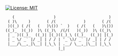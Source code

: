 [![License: MIT](https://img.shields.io/badge/License-MIT-yellow.svg)](https://github.com/beipack/cache-backpack/blob/master/LICENSE.md)

```                                                
   (                 )                       )  
 ( )\     )       ( /(            )       ( /(  
 )((_) ( /(   (   )\()) `  )   ( /(   (   )\()) 
((_)_  )(_))  )\ ((_)\  /(/(   )(_))  )\ ((_)\  
 | _ )((_)_  ((_)| |(_)((_)_\ ((_)_  ((_)| |(_) 
 | _ \/ _` |/ _| | / / | '_ \)/ _` |/ _| | / /  
 |___/\__,_|\__| |_\_\ | .__/ \__,_|\__| |_\_\  
                       |_|                   
```
                       